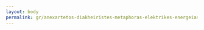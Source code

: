 ```yaml
---
layout: body
permalink: gr/anexartetos-diakheiristes-metaphoras-elektrikes-energeias-a-e-admee/
---
```


